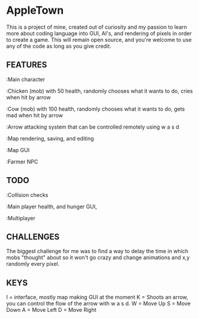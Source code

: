 # AppleTown
This is a project of mine, created out of curiosity and my passion to learn more about coding language into GUI, AI's,
and rendering of pixels in order to create a game. This will remain open source, and you're welcome to use any of the code as long as you give credit.

FEATURES
---------
:Main character

:Chicken (mob) with 50 health, randomly chooses what it wants to do, cries when hit by arrow

:Cow (mob) with 100 health, randomly chooses what it wants to do, gets mad when hit by arrow

:Arrow attacking system that can be controlled remotely using w a s d

:Map rendering, saving, and editing

:Map GUI

:Farmer NPC

TODO
------
:Collision checks

:Main player health, and hunger GUI,

:Multiplayer

CHALLENGES
------------
The biggest challenge for me was to find a way to delay the time in which mobs "thought" about so it won't go crazy and change animations and x,y randomly every pixel.


KEYS
-----
I = interface, mostly map making GUI at the moment
K = Shoots an arrow, you can control the flow of the arrow with w a s d.
W = Move Up
S = Move Down
A = Move Left
D = Move Right
